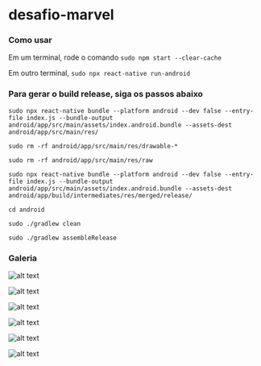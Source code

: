# desafio-marvel

### Como usar
Em um terminal, rode o comando `sudo npm start --clear-cache`

Em outro terminal, `sudo npx react-native run-android`

### Para gerar o build release, siga os passos abaixo
`sudo npx react-native bundle --platform android --dev false --entry-file index.js --bundle-output android/app/src/main/assets/index.android.bundle --assets-dest android/app/src/main/res/`

`sudo rm -rf android/app/src/main/res/drawable-*`

`sudo rm -rf android/app/src/main/res/raw`

`sudo npx react-native bundle --platform android --dev false --entry-file index.js --bundle-output android/app/src/main/assets/index.android.bundle --assets-dest android/app/build/intermediates/res/merged/release/`

`cd android`

`sudo ./gradlew clean`

`sudo ./gradlew assembleRelease`

### Galeria

![alt text](https://github.com/Alexandre-Diniz/desafio-marvel/blob/main/src/assets/images/screenshots/WhatsApp%20Image%202021-02-03%20at%2007.01.47%20(1).jpeg)

![alt text](https://github.com/Alexandre-Diniz/desafio-marvel/blob/main/src/assets/images/screenshots/WhatsApp%20Image%202021-02-03%20at%2007.01.47%20(2).jpeg)

![alt text](https://github.com/Alexandre-Diniz/desafio-marvel/blob/main/src/assets/images/screenshots/WhatsApp%20Image%202021-02-03%20at%2007.01.47%20(3).jpeg)

![alt text](https://github.com/Alexandre-Diniz/desafio-marvel/blob/main/src/assets/images/screenshots/WhatsApp%20Image%202021-02-03%20at%2007.01.47.jpeg)

![alt text](https://github.com/Alexandre-Diniz/desafio-marvel/blob/main/src/assets/images/screenshots/WhatsApp%20Image%202021-02-03%20at%2007.01.48%20(1).jpeg)

![alt text](https://github.com/Alexandre-Diniz/desafio-marvel/blob/main/src/assets/images/screenshots/WhatsApp%20Image%202021-02-03%20at%2007.01.48.jpeg)
